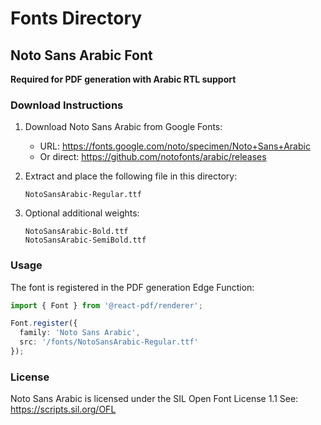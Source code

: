 # Fonts Directory

## Noto Sans Arabic Font

**Required for PDF generation with Arabic RTL support**

### Download Instructions

1. Download Noto Sans Arabic from Google Fonts:
   - URL: https://fonts.google.com/noto/specimen/Noto+Sans+Arabic
   - Or direct: https://github.com/notofonts/arabic/releases

2. Extract and place the following file in this directory:
   ```
   NotoSansArabic-Regular.ttf
   ```

3. Optional additional weights:
   ```
   NotoSansArabic-Bold.ttf
   NotoSansArabic-SemiBold.ttf
   ```

### Usage

The font is registered in the PDF generation Edge Function:

```typescript
import { Font } from '@react-pdf/renderer';

Font.register({
  family: 'Noto Sans Arabic',
  src: '/fonts/NotoSansArabic-Regular.ttf'
});
```

### License

Noto Sans Arabic is licensed under the SIL Open Font License 1.1
See: https://scripts.sil.org/OFL
